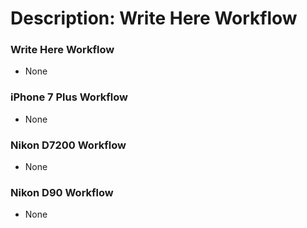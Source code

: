 # Description: Write Here Workflow

### Write Here Workflow
- None

### iPhone 7 Plus Workflow
- None

### Nikon D7200 Workflow
- None

### Nikon D90 Workflow
- None
